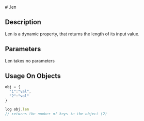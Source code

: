 # .len

## Description

Len is a dynamic property, that returns the length of its input value.

## Parameters

Len takes no parameters

## Usage On Objects

```javascript
obj = {
  "1":"val",
  "2":"val"
}

log obj.len
// returns the number of keys in the object (2)
```
